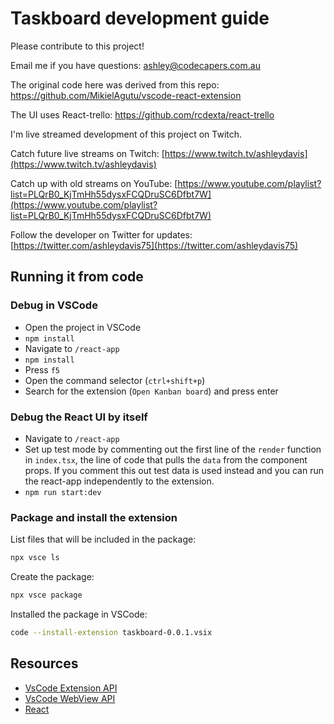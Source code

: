 # Taskboard development guide

Please contribute to this project!

Email me if you have questions: ashley@codecapers.com.au

The original code here was derived from this repo: https://github.com/MikielAgutu/vscode-react-extension

The UI uses React-trello: https://github.com/rcdexta/react-trello

I'm live streamed development of this project on Twitch.

Catch future live streams on Twitch: [https://www.twitch.tv/ashleydavis](https://www.twitch.tv/ashleydavis)

Catch up with old streams on YouTube: [https://www.youtube.com/playlist?list=PLQrB0_KjTmHh55dysxFCQDruSC6Dfbt7W](https://www.youtube.com/playlist?list=PLQrB0_KjTmHh55dysxFCQDruSC6Dfbt7W)

Follow the developer on Twitter for updates: [https://twitter.com/ashleydavis75](https://twitter.com/ashleydavis75)

## Running it from code

### Debug in VSCode

- Open the project in VSCode
- `npm install`
- Navigate to `/react-app`
- `npm install`
- Press `f5`
- Open the command selector (`ctrl+shift+p`)
- Search for the extension (`Open Kanban board`) and press enter

### Debug the React UI by itself

- Navigate to `/react-app`
- Set up test mode by commenting out the first line of the `render` function in `index.tsx`, the line of code that pulls the `data` from the component props. If you comment this out test data is used instead and you can run the react-app independently to the extension.
- `npm run start:dev`

### Package and install the extension

List files that will be included in the package:

```bash
npx vsce ls
```

Create the package:

```bash
npx vsce package
```

Installed the package in VSCode:

```bash
code --install-extension taskboard-0.0.1.vsix
```

## Resources

- [VsCode Extension API](https://code.visualstudio.com/api)
- [VsCode WebView API](https://code.visualstudio.com/api/extension-guides/webview)
- [React](https://reactjs.org/)

